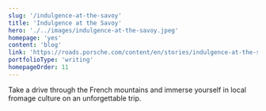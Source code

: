 ```yaml
---
slug: '/indulgence-at-the-savoy'
title: 'Indulgence at the Savoy'
hero: './../images/indulgence-at-the-savoy.jpeg'
homepage: 'yes'
content: 'blog'
link: 'https://roads.porsche.com/content/en/stories/indulgence-at-the-savoy'
portfolioType: 'writing'
homepageOrder: 11
---
```


Take a drive through the French mountains and immerse yourself in local fromage culture on an unforgettable trip.
